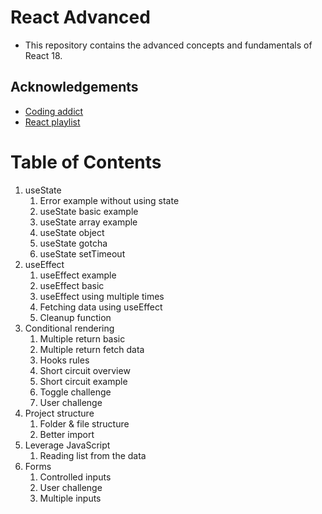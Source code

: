 # React Advanced

- This repository contains the advanced concepts and fundamentals of React 18.

## Acknowledgements

- [Coding addict](https://www.youtube.com/@CodingAddict)
- [React playlist](https://youtube.com/playlist?list=PLnHJACx3NwAep5koWkniVHw8PK7dWCO21)

<!-- ## Project -->

<!-- ## Project Description -->

<!-- ## Screenshots -->

<!-- <img src="./src/images/best-seller-books-website-mockup.png" width="80%"> -->

# Table of Contents

1. useState
   1. Error example without using state
   2. useState basic example
   3. useState array example
   4. useState object
   5. useState gotcha
   6. useState setTimeout
2. useEffect
   1. useEffect example
   2. useEffect basic
   3. useEffect using multiple times
   4. Fetching data using useEffect
   5. Cleanup function
3. Conditional rendering
   1. Multiple return basic
   2. Multiple return fetch data
   3. Hooks rules
   4. Short circuit overview
   5. Short circuit example
   6. Toggle challenge
   7. User challenge
4. Project structure
   1. Folder & file structure
   2. Better import
5. Leverage JavaScript
   1. Reading list from the data
6. Forms
   1. Controlled inputs
   2. User challenge
   3. Multiple inputs

